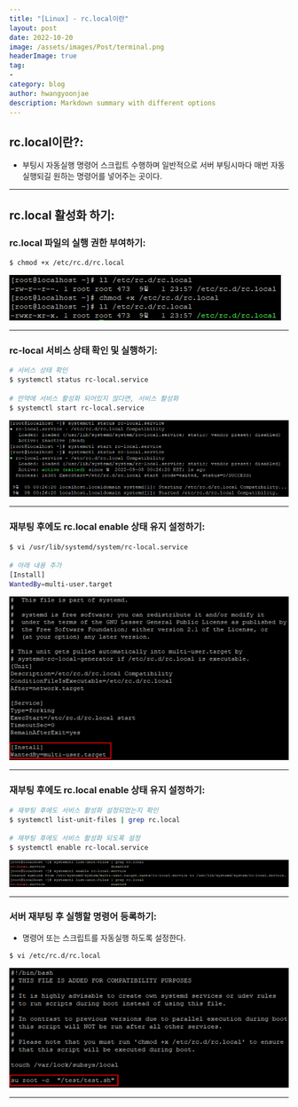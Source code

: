 ```yaml
---
title: "[Linux] - rc.local이란"
layout: post
date: 2022-10-20
image: /assets/images/Post/terminal.png
headerImage: true
tag:
- 
category: blog
author: hwangyoonjae
description: Markdown summary with different options
---
```


## rc.local이란?:
- 부팅시 자동실행 명령어 스크립트 수행하며 일반적으로 서버 부팅시마다 매번 자동 실행되길 원하는 명령어를 넣어주는 곳이다.

* * *

## rc.local 활성화 하기:
### rc.local 파일의 실행 권한 부여하기:
```bash
$ chmod +x /etc/rc.d/rc.local
```
[![텍스트](/assets/images/Linux/rc.local%20%EC%8B%A4%ED%96%89%20%EA%B6%8C%ED%95%9C%20%EB%B6%80%EC%97%AC.PNG)](/assets/images/Linux/rc.local%20%EC%8B%A4%ED%96%89%20%EA%B6%8C%ED%95%9C%20%EB%B6%80%EC%97%AC.PNG)

* * *

### rc-local 서비스 상태 확인 및 실행하기:
```bash
# 서비스 상태 확인
$ systemctl status rc-local.service

# 만약에 서비스 활성화 되어있지 않다면, 서비스 활성화
$ systemctl start rc-local.service
```
[![텍스트](/assets/images/Linux/rc.local%20%EC%84%9C%EB%B9%84%EC%8A%A4%20%EC%83%81%ED%83%9C%20%ED%99%95%EC%9D%B8%20%EB%B0%8F%20%EC%8B%A4%ED%96%89.PNG)](/assets/images/Linux/rc.local%20%EC%84%9C%EB%B9%84%EC%8A%A4%20%EC%83%81%ED%83%9C%20%ED%99%95%EC%9D%B8%20%EB%B0%8F%20%EC%8B%A4%ED%96%89.PNG)

* * *

### 재부팅 후에도 rc.local enable 상태 유지 설정하기:
```bash
$ vi /usr/lib/systemd/system/rc-local.service

# 아래 내용 추가
[Install]
WantedBy=multi-user.target
```
[![텍스트](/assets/images/Linux/rc.local%20%EC%9C%A0%EB%8B%9B%20%EB%93%B1%EB%A1%9D.PNG)](/assets/images/Linux/rc.local%20%EC%9C%A0%EB%8B%9B%20%EB%93%B1%EB%A1%9D.PNG)

* * *

### 재부팅 후에도 rc.local enable 상태 유지 설정하기:
```bash
# 재부팅 후에도 서비스 활성화 설정되었는지 확인
$ systemctl list-unit-files | grep rc.local

# 재부팅 후에도 서비스 활성화 되도록 설정
$ systemctl enable rc-local.service
```
![텍스트](/assets/images/Linux/rc.local%20%EC%9E%AC%EB%B6%80%ED%8C%85%20%ED%9B%84%EC%97%90%EB%8F%84%20%ED%99%9C%EC%84%B1%ED%99%94%20%EB%90%98%EB%8F%84%EB%A1%9D%20%EC%84%A4%EC%A0%95.PNG)

* * *

### 서버 재부팅 후 실행할 명령어 등록하기:
- 명령어 또는 스크립트를 자동실행 하도록 설정한다.
```bash
$ vi /etc/rc.d/rc.local
```
[![텍스트](/assets/images/Linux/rc.local%20%EC%84%9C%EB%B2%84%20%EC%9E%AC%EB%B6%80%ED%8C%85%20%ED%9B%84%20%EC%8B%A4%ED%96%89%ED%95%A0%20%EB%AA%85%EB%A0%B9%EC%96%B4%20%EB%93%B1%EB%A1%9D.PNG)](/assets/images/Linux/rc.local%20%EC%84%9C%EB%B2%84%20%EC%9E%AC%EB%B6%80%ED%8C%85%20%ED%9B%84%20%EC%8B%A4%ED%96%89%ED%95%A0%20%EB%AA%85%EB%A0%B9%EC%96%B4%20%EB%93%B1%EB%A1%9D.PNG)

* * *
